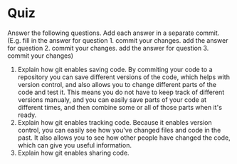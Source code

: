 # Quiz

Answer the following questions. Add each answer in a separate commit. (E.g. fill in the answer for question 1. commit your changes. add the answer for question 2. commit your changes. add the answer for question 3. commit your changes)

1. Explain how git enables saving code.
	By commiting your code to a repository you can save different versions of the code,
	which helps with version control, and also allows you to change different parts of
	the code and test it. This means you do not have to keep track of different versions
	manualy, and you can easily save parts of your code at different times, and then
	combine some or all of those parts when it's ready.
2. Explain how git enables tracking code.
	Because it enables version control, you can easily see how you've changed files and
	code in the past. It also allows you to see how other people have changed the code,
	which can give you useful information.
3. Explain how git enables sharing code.
